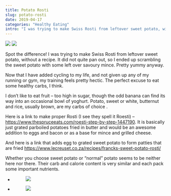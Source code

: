 ```yaml
---
title: Potato Rosti
slug: potato-rosti
date: 2019-04-17
categories: "Healthy Eating"
intro: "I was trying to make Swiss Rosti from leftover sweet potato, without a recipe. It did not quite pan out, so I ended up scrambling the sweet potato with some left over savoury mince. Pretty yummy anyway."
---
```


<div class="simple-gallery">
    <img src="https://res.cloudinary.com/dy6grlu8z/image/upload/v1558866428/h4x2drk2kfyf9wsgufxo.jpg"/>
    <img src="https://res.cloudinary.com/dy6grlu8z/image/upload/v1558866427/fpl1cefoduleme0ckgha.jpg"/>
</div>

<p>Spot the difference! I was trying to make Swiss Rosti from leftover sweet potato, without a recipe. It did not quite pan out, so I ended up scrambling the sweet potato with some left over savoury mince. Pretty yummy anyway.</p>

<p>Now that I have added cycling to my life, and not given up any of my running or gym, my training feels pretty hectic. The perfect excuse to eat some healthy carbs, I think.</p>

<p>I don’t like to eat fruit – too high in sugar, though the odd banana can find its way into an occasional bowl of yoghurt. Potato, sweet or white, butternut and rice, usually brown, are my carbs of choice .</p>

<p>Here is a link to make proper Rosti (I see they spell it Roesti) – <a href="https://www.thespruceeats.com/roesti-step-by-step-1447190">https://www.thespruceeats.com/roesti-step-by-step-1447190</a>.  It is basically just grated parboiled potatoes fried in butter and would be an awesome addition to eggs and bacon or as a base for mince and grilled cheese.</p>

<p>And here is a link that adds egg to grated sweet potato to form patties that are fried <a href="https://www.lecreuset.co.za/recipes/francks-sweet-potato-rosti/">https://www.lecreuset.co.za/recipes/francks-sweet-potato-rosti/</a></p>

<p>Whether you choose sweet potato or “normal” potato seems to be neither here nor there. Their carb and calorie content is very similar and each pack some important nutrients.</p>

<ul data-carousel-extra="{&#34;blog_id&#34;:1,&#34;permalink&#34;:&#34;https:\/\/lowlyj.com\/potato-rosti\/&#34;}" class="wp-block-gallery columns-2 is-cropped"><li class="blocks-gallery-item"><figure><img src="https://res.cloudinary.com/dy6grlu8z/image/upload/v1558866429/hjqblb9nziu9ggusayax.png"/></figure></li><li class="blocks-gallery-item"><figure><img src="https://res.cloudinary.com/dy6grlu8z/image/upload/v1558866430/wo3kyhgvljj9mzj7l9iq.png"/></figure></li></ul>
